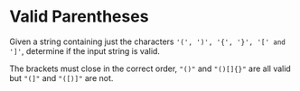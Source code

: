 # Valid Parentheses

Given a string containing just the characters `'(', ')', '{', '}', '[' and ']'`, determine if the input string is valid.

The brackets must close in the correct order, `"()"` and `"()[]{}"` are all valid but `"(]"` and `"([)]"` are not.